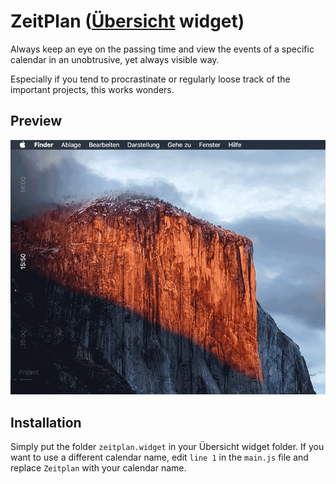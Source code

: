 # ZeitPlan ([Übersicht](http://tracesof.net/uebersicht/) widget)

Always keep an eye on the passing time and view the events of a specific calendar in an unobtrusive, yet always visible way.

Especially if you tend to procrastinate or regularly loose track of the important projects, this works wonders.

## Preview

![Preview](zeitplan.gif)

## Installation

Simply put the folder `zeitplan.widget` in your Übersicht widget folder. If you want to use a different calendar name, edit `line 1` in the `main.js` file and replace `Zeitplan` with your calendar name.

